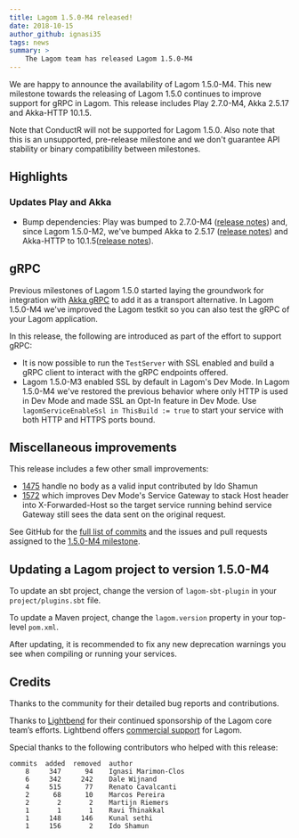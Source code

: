 ```yaml
---
title: Lagom 1.5.0-M4 released!
date: 2018-10-15
author_github: ignasi35
tags: news
summary: >
    The Lagom team has released Lagom 1.5.0-M4
---
```


We are happy to announce the availability of Lagom 1.5.0-M4. This new milestone towards the releasing of Lagom 1.5.0 continues to improve support for gRPC in Lagom. This release includes Play 2.7.0-M4, Akka 2.5.17 and Akka-HTTP 10.1.5.

Note that ConductR will not be supported for Lagom 1.5.0. Also note that this is an unsupported, pre-release milestone and we don't guarantee API stability or binary compatibility between milestones.

## Highlights

### Updates Play and Akka

- Bump dependencies: Play was bumped to 2.7.0-M4 ([release notes](https://blog.playframework.com/play-2-7-0-m4-released/)) and, since Lagom 1.5.0-M2, we've bumped Akka to 2.5.17 ([release notes](https://akka.io/blog/news/2018/09/27/akka-2.5.17-released)) and Akka-HTTP to 10.1.5([release notes](https://akka.io/blog/news/2018/09/06/akka-http-10.1.5-10.0.14-security-fix-released)).

## gRPC

Previous milestones of Lagom 1.5.0 started laying the groundwork for integration with [Akka gRPC](https://github.com/akka/akka-grpc) to add it as a transport alternative. In Lagom 1.5.0-M4 we've improved the Lagom testkit so you can also test the gRPC of your Lagom application.

In this release, the following are introduced as part of the effort to support gRPC:

- It is now possible to run the `TestServer` with SSL enabled and build a gRPC client to interact with the gRPC endpoints offered.
- Lagom 1.5.0-M3 enabled SSL by default in Lagom's Dev Mode. In Lagom 1.5.0-M4 we've restored the previous behavior where only HTTP is used in Dev Mode and made SSL an Opt-In feature in Dev Mode. Use `lagomServiceEnableSsl in ThisBuild := true` to start your service with both HTTP and HTTPS ports bound.

## Miscellaneous improvements

This release includes a few other small improvements:

* [1475](https://github.com/lagom/lagom/issues/1475) handle no body as a valid input contributed by Ido Shamun
* [1572](https://github.com/lagom/lagom/issues/1572) which improves Dev Mode's Service Gateway to stack Host header into X-Forwarded-Host so the target service running behind service Gateway still sees the data sent on the original request.


See GitHub for the [full list of commits](https://github.com/lagom/lagom/compare/1.5.0-M3...1.5.0-M4) and the issues and pull requests assigned to the [1.5.0-M4 milestone](https://github.com/lagom/lagom/milestone/38?closed=1).

## Updating a Lagom project to version 1.5.0-M4

To update an sbt project, change the version of `lagom-sbt-plugin` in your `project/plugins.sbt` file.

To update a Maven project, change the `lagom.version` property in your top-level `pom.xml`.

After updating, it is recommended to fix any new deprecation warnings you see when compiling or running your services.

## Credits

Thanks to the community for their detailed bug reports and contributions.

Thanks to [Lightbend](https://www.lightbend.com/) for their continued sponsorship of the Lagom core team’s efforts. Lightbend offers [commercial support](https://www.lightbend.com/subscription) for Lagom.

Special thanks to the following contributors who helped with this release:

    commits  added  removed  author    
        8     347      94    Ignasi Marimon-Clos
        6     342     242    Dale Wijnand
        4     515      77    Renato Cavalcanti
        2      68      10    Marcos Pereira
        2       2       2    Martijn Riemers
        1       1       1    Ravi Thinakkal
        1     148     146    Kunal sethi
        1     156       2    Ido Shamun
